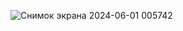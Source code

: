 ![Снимок экрана 2024-06-01 005742](https://github.com/lissichka123/HomeworkLast/assets/147207463/2fcf30c4-6d74-4fa9-b3a3-6bd74c560e31)
